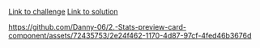 [Link to challenge](https://www.frontendmentor.io/challenges/fylo-dark-theme-landing-page-5ca5f2d21e82137ec91a50fd)
[Link to solution](https://www.frontendmentor.io/solutions/responsive-website-done-with-just-html-and-css-br7SJn6gL4)

https://github.com/Danny-06/2.-Stats-preview-card-component/assets/72435753/2e24f462-1170-4d87-97cf-4fed46b3676d
